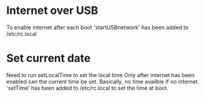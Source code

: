 # Internet over USB
To enable internet after each boot 'startUSBnetwork' has been added to /etc/rc.local

# Set current date
Need to run setLocalTime to set the local time
Only after internet has been enabled can the current time be set. Basically, no time availble if no internet.
'setTime' has been added to /etc/rc.local to set the time at boot. 
